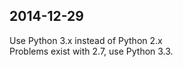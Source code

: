 2014-12-29
----------

Use Python 3.x instead of Python 2.x <br>
Problems exist with 2.7, use Python 3.3.
